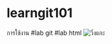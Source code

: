 # learngit101
การใช้งาน
#lab git
#lab html
![วิ่งแกะ](https://www.bitkubnft.com/_next/image?url=https%3A%2F%2Fstatic.bitkubnext.com%2Fnft%2Fnft_stores%2Funsleep-sheep%2Fstore-cover.jpg&w=1920&q=75)
